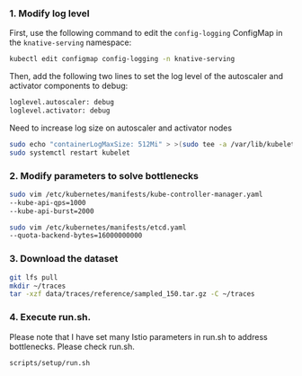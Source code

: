 ### 1. Modify log level

First, use the following command to edit the `config-logging` ConfigMap in the `knative-serving` namespace:

```bash
kubectl edit configmap config-logging -n knative-serving
```

Then, add the following two lines to set the log level of the autoscaler and activator components to debug:

```bash
loglevel.autoscaler: debug
loglevel.activator: debug
```

Need to increase log size on autoscaler and activator nodes

```bash
sudo echo "containerLogMaxSize: 512Mi" > >(sudo tee -a /var/lib/kubelet/config.yaml >/dev/null)
sudo systemctl restart kubelet
```

### 2. Modify parameters to solve bottlenecks

```bash
sudo vim /etc/kubernetes/manifests/kube-controller-manager.yaml
--kube-api-qps=1000
--kube-api-burst=2000

sudo vim /etc/kubernetes/manifests/etcd.yaml
--quota-backend-bytes=16000000000
```

### 3. Download the dataset

```bash
git lfs pull
mkdir ~/traces
tar -xzf data/traces/reference/sampled_150.tar.gz -C ~/traces
```

### 4. Execute run.sh.

Please note that I have set many Istio parameters in run.sh to address bottlenecks. Please check run.sh.

```bash
scripts/setup/run.sh
```
